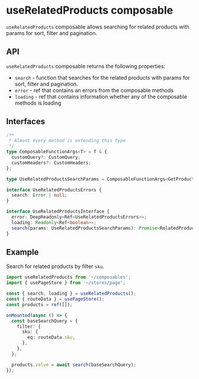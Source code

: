# useRelatedProducts composable

`useRelatedProducts` composable allows searching for related products with params for sort, filter and pagination.

## API
`useRelatedProducts` composable returns the following properties:

- `search` - function that searches for the related products with params for sort, filter and pagination.
- `error` - ref that contains an errors from the composable methods
- `loading` - ref that contains information whether any of the composable methods is loading

## Interfaces

```ts
/**
 * Almost every method is extending this type
 */
type ComposableFunctionArgs<T> = T & {
  customQuery?: CustomQuery;
  customHeaders?: CustomHeaders;
};

type UseRelatedProductsSearchParams = ComposableFunctionArgs<GetProductSearchParams>;

interface UseRelatedProductsErrors {
  search: Error | null;
}

interface UseRelatedProductsInterface {
  error: DeepReadonly<Ref<UseRelatedProductsErrors>>;
  loading: Readonly<Ref<boolean>>;
  search(params: UseRelatedProductsSearchParams): Promise<RelatedProduct[]>;
}
```

## Example

Search for related products by filter `sku`.

```ts
import useRelatedProducts from '~/composables';
import { usePageStore } from '~/stores/page';

const { search, loading } = useRelatedProducts();
const { routeData } = usePageStore();
const products = ref([]);

onMounted(async () => {
  const baseSearchQuery = {
    filter: {
      sku: {
        eq: routeData.sku,
      },
    },
  };

  products.value = await search(baseSearchQuery);
});
```